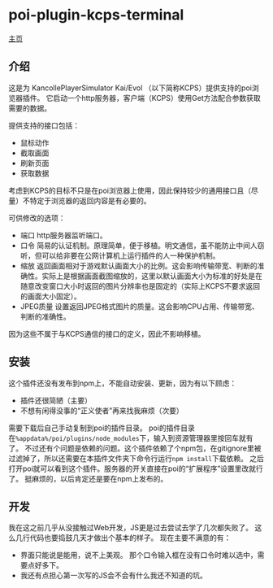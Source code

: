 # poi-plugin-kcps-terminal

[主页](http://kcps.info)

## 介绍

这是为 KancollePlayerSimulator Kai/Evol （以下简称KCPS）提供支持的poi浏览器插件。
它启动一个http服务器，客户端（KCPS）使用Get方法配合参数获取需要的数据。

提供支持的接口包括：

+ 鼠标动作
+ 截取画面
+ 刷新页面
+ 获取数据

考虑到KCPS的目标不只是在poi浏览器上使用，因此保持较少的通用接口且（尽量）不特定于浏览器的返回内容是有必要的。

可供修改的选项：

+ 端口
  http服务器监听端口。
+ 口令
  简易的认证机制。原理简单，便于移植。明文通信，虽不能防止中间人窃听，但可以给非要在公网计算机上运行插件的人一种保护机制。
+ 缩放
  返回画面相对于游戏默认画面大小的比例。这会影响传输带宽、判断的准确性。实际上是根据画面截图缩放的，这里以默认画面大小为标准的好处是在随意改变窗口大小时返回的图片分辨率也是固定的（实际上KCPS不要求返回的画面大小固定）。
+ JPEG质量
  设置返回JPEG格式图片的质量。这会影响CPU占用、传输带宽、判断的准确性。

因为这些不属于与KCPS通信的接口的定义，因此不影响移植。

## 安装

这个插件还没有发布到npm上，不能自动安装、更新，因为有以下顾虑：

+ 插件还很简陋（主要）
+ 不想有闲得没事的“正义使者”再来找我麻烦（次要）

需要下载后自己手动复制到poi的插件目录。
poi的插件目录在`%appdata%/poi/plugins/node_modules`下，输入到资源管理器里按回车就有了。
不过还有个问题是依赖的问题。这个插件依赖了个npm包，在gitignore里被过滤掉了，所以还需要在本插件文件夹下命令行运行`npm install`下载依赖。
之后打开poi就可以看到这个插件。服务器的开关直接在poi的“扩展程序”设置里改就行了。
挺麻烦的，以后肯定还是要在npm上发布的。

## 开发

我在这之前几乎从没接触过Web开发，JS更是过去尝试去学了几次都失败了。
这么几行代码也要捣鼓几天才做出个基本的样子。
现在主要不满意的有：

+ 界面只能说是能用，说不上美观。
  那个口令输入框在没有口令时难以选中，需要点好多下。
+ 我还有点担心第一次写的JS会不会有什么我还不知道的坑。
